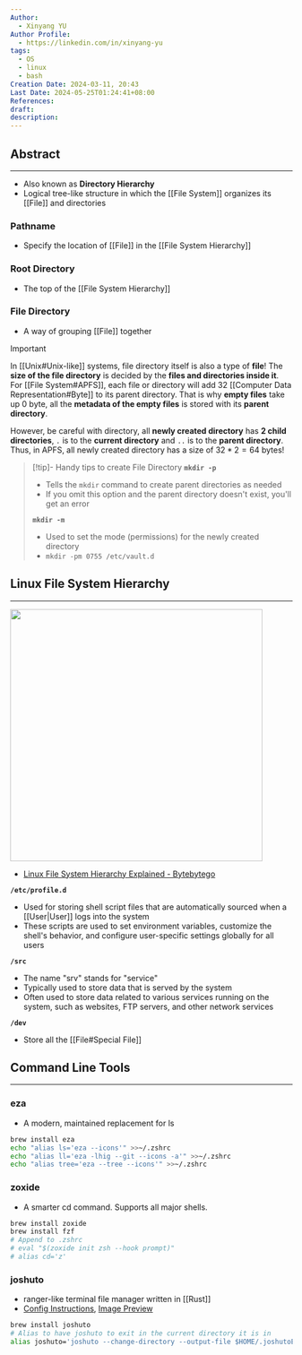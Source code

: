 ```yaml
---
Author:
  - Xinyang YU
Author Profile:
  - https://linkedin.com/in/xinyang-yu
tags:
  - OS
  - linux
  - bash
Creation Date: 2024-03-11, 20:43
Last Date: 2024-05-25T01:24:41+08:00
References: 
draft: 
description: 
---
```

## Abstract
---
- Also known as **Directory Hierarchy**
- Logical tree-like structure in which the [[File System]] organizes its [[File]] and directories

### Pathname
- Specify the location of [[File]] in the [[File System Hierarchy]]
### Root Directory
- The top of the [[File System Hierarchy]]
### File Directory
- A way of grouping [[File]] together

>[!important]
> In [[Unix#Unix-like]] systems, file directory itself is also a type of **file**! The **size of the file directory** is decided by the **files and directories inside it**. For [[File System#APFS]], each file or directory will add $32$ [[Computer Data Representation#Byte]] to its parent directory. That is why **empty files** take up $0$ byte, all the **metadata of the empty files** is stored with its **parent directory**. 
> 
> However, be careful with directory, all **newly created directory** has **2 child directories**, `.` is to the **current directory** and `..` is to the **parent directory**. Thus, in APFS, all newly created directory has a size of $32 * 2 = 64$ bytes!

>[!tip]- Handy tips to create File Directory
> **`mkdir -p`**
> - Tells the `mkdir` command to create parent directories as needed 
> - If you omit this option and the parent directory doesn't exist, you'll get an error
> 
> **`mkdir -m`**
> - Used to set the mode (permissions) for the newly created directory
> - `mkdir -pm 0755 /etc/vault.d`

## Linux File System Hierarchy
---
 <img src="https://raw.githubusercontent.com/ByteByteGoHq/system-design-101/main/images/linux-file-systems.jpg" width="450">
 
- [Linux File System Hierarchy Explained - Bytebytego](https://youtu.be/bbmWOjuFmgA?si=zm32Pmn2I4Yum2hM)
   
**`/etc/profile.d`**
- Used for storing shell script files that are automatically sourced when a [[User|User]] logs into the system
- These scripts are used to set environment variables, customize the shell's behavior, and configure user-specific settings globally for all users
   
**`/src`**
- The name "srv" stands for "service" 
- Typically used to store data that is served by the system
- Often used to store data related to various services running on the system, such as websites, FTP servers, and other network services

**`/dev`**
- Store all the [[File#Special File]]

## Command Line Tools
---
### eza
- A modern, maintained replacement for ls
```bash
brew install eza
echo "alias ls='eza --icons'" >>~/.zshrc
echo "alias ll='eza -lhig --git --icons -a'" >>~/.zshrc
echo "alias tree='eza --tree --icons'" >>~/.zshrc
```

### zoxide
- A smarter cd command. Supports all major shells.
```bash
brew install zoxide
brew install fzf
# Append to .zshrc
# eval "$(zoxide init zsh --hook prompt)" 
# alias cd='z'
```
### joshuto
- ranger-like terminal file manager written in [[Rust]]
- [Config Instructions](https://github.com/kamiyaa/joshuto/tree/main/docs/configuration), [Image Preview](https://github.com/kamiyaa/joshuto/tree/main/docs/configuration)
```bash
brew install joshuto
# Alias to have joshuto to exit in the current directory it is in
alias joshuto='joshuto --change-directory --output-file $HOME/.joshutoExit; LASTDIR=`bat $HOME/.joshutoExit`; cd "$LASTDIR"'
```